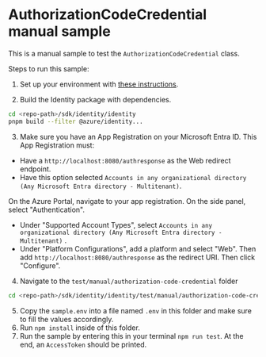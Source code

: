 # AuthorizationCodeCredential manual sample

This is a manual sample to test the `AuthorizationCodeCredential` class.

Steps to run this sample:

1. Set up your environment with [these instructions](https://github.com/azure/azure-sdk-for-js/blob/main/CONTRIBUTING.md#setting-up-your-environment).

2. Build the Identity package with dependencies.

```bash
cd <repo-path>/sdk/identity/identity
pnpm build --filter @azure/identity...
```

3. Make sure you have an App Registration on your Microsoft Entra ID. This App Registration must:

- Have a `http://localhost:8080/authresponse` as the Web redirect endpoint.
- Have this option selected `Accounts in any organizational directory (Any Microsoft Entra directory - Multitenant)`.

On the Azure Portal, navigate to your app registration. On the side panel, select "Authentication".

- Under "Supported Account Types", select `Accounts in any organizational directory (Any Microsoft Entra directory - Multitenant)` .
- Under "Platform Configurations", add a platform and select "Web". Then add `http://localhost:8080/authresponse` as the redirect URI. Then click "Configure".

4. Navigate to the `test/manual/authorization-code-credential` folder

```bash
cd <repo-path>/sdk/identity/identity/test/manual/authorization-code-credential
```

5. Copy the `sample.env` into a file named `.env` in this folder and make sure to fill the values accordingly.
6. Run `npm install` inside of this folder.
7. Run the sample by entering this in your terminal `npm run test`. At the end, an `AccessToken` should be printed.
